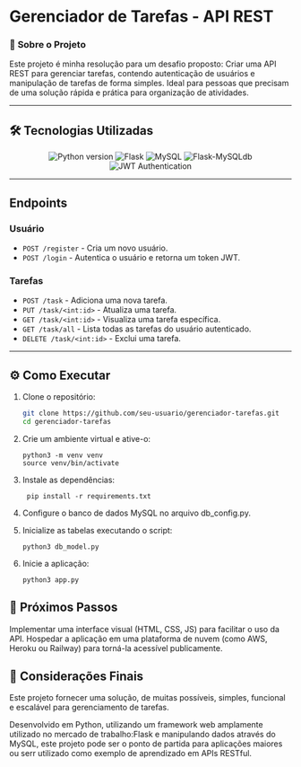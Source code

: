 # Gerenciador de Tarefas - API REST

### 🚀 **Sobre o Projeto**
Este projeto é minha resolução para um desafio proposto: Criar uma API REST para gerenciar tarefas, contendo autenticação de usuários e manipulação de tarefas de forma simples. Ideal para pessoas que precisam de uma solução rápida e prática para organização de atividades.

---

## 🛠 **Tecnologias Utilizadas**

<p align="center">
  <img src="https://img.shields.io/badge/Python-3.8+-blue.svg" alt="Python version">
  <img src="https://img.shields.io/badge/Flask-2.0+-red.svg" alt="Flask">
  <img src="https://img.shields.io/badge/MySQL-5.7+-blue.svg" alt="MySQL">
  <img src="https://img.shields.io/badge/Flask--MySQLdb-1.4+-green.svg" alt="Flask-MySQLdb">
  <img src="https://img.shields.io/badge/JWT-Auth-green.svg" alt="JWT Authentication">
</p>

---

## **Endpoints**

### **Usuário**
- `POST /register` - Cria um novo usuário.
- `POST /login` - Autentica o usuário e retorna um token JWT.

### **Tarefas**
- `POST /task` - Adiciona uma nova tarefa.
- `PUT /task/<int:id>` - Atualiza uma tarefa.
- `GET /task/<int:id>` - Visualiza uma tarefa específica.
- `GET /task/all` - Lista todas as tarefas do usuário autenticado.
- `DELETE /task/<int:id>` - Exclui uma tarefa.

---

## ⚙️ **Como Executar**
1. Clone o repositório:
   ```bash
   git clone https://github.com/seu-usuario/gerenciador-tarefas.git
   cd gerenciador-tarefas
   ```
2. Crie um ambiente virtual e ative-o:
   ```
   python3 -m venv venv
   source venv/bin/activate
   ```

3. Instale as dependências:
   ```
    pip install -r requirements.txt
    ```
5. Configure o banco de dados MySQL no arquivo db_config.py.
6. Inicialize as tabelas executando o script:
   ```
   python3 db_model.py
   ```
7. Inicie a aplicação:
   ```
   python3 app.py
   ```


## 🌱 **Próximos Passos**
Implementar uma interface visual (HTML, CSS, JS) para facilitar o uso da API.
Hospedar a aplicação em uma plataforma de nuvem (como AWS, Heroku ou Railway) para torná-la acessível publicamente.

## 🎯 **Considerações Finais**
Este projeto fornecer uma solução, de muitas possíveis, simples, funcional e escalável para gerenciamento de tarefas. 

Desenvolvido em Python, utilizando um framework web amplamente utilizado no mercado de trabalho:Flask e manipulando dados através do MySQL, este projeto pode ser o ponto de partida para aplicações maiores ou serr utilizado como exemplo de aprendizado em APIs RESTful.

